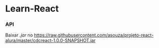 # Learn-React


### API
Baixar *.jar* no https://raw.githubusercontent.com/asouza/projeto-react-alura/master/cdcreact-1.0.0-SNAPSHOT.jar

